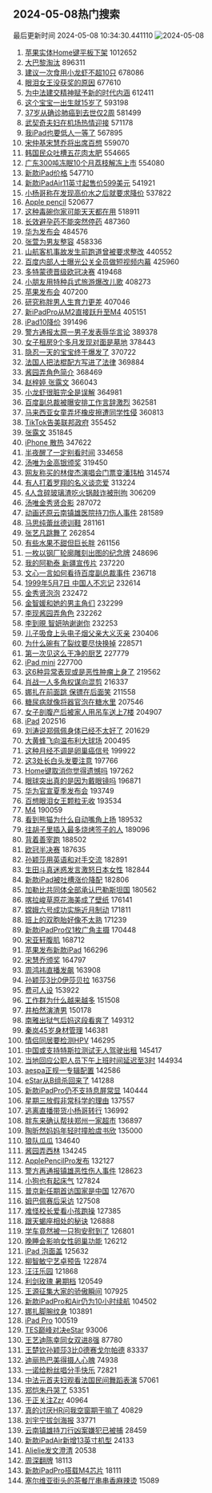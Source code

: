 ## 2024-05-08热门搜索 
最后更新时间 2024-05-08 10:34:30.441110 
![2024-05-08](https://imgs-storage.s3.us-east-005.backblazeb2.com/20240508/2024-05-08.png?versionId=4_z8fbbed132d73df8689c40f13_f11909ebf35211894_d20240508_m023429_c005_v0501018_t0030_u01715135669963) 
1. [苹果实体Home键平板下架](https://s.weibo.com/weibo?q=%23%E8%8B%B9%E6%9E%9C%E5%AE%9E%E4%BD%93Home%E9%94%AE%E5%B9%B3%E6%9D%BF%E4%B8%8B%E6%9E%B6%23&t=31&band_rank=43&Refer=top) 1012652
1. [大巴黎淘汰](https://s.weibo.com/weibo?q=%E5%A4%A7%E5%B7%B4%E9%BB%8E%E6%B7%98%E6%B1%B0&t=31&band_rank=2&Refer=top) 896311
1. [建议一次食用小龙虾不超10只](https://s.weibo.com/weibo?q=%23%E5%BB%BA%E8%AE%AE%E4%B8%80%E6%AC%A1%E9%A3%9F%E7%94%A8%E5%B0%8F%E9%BE%99%E8%99%BE%E4%B8%8D%E8%B6%8510%E5%8F%AA%23&t=31&band_rank=1&Refer=top) 678086
1. [眼泪女王没获奖的原因](https://s.weibo.com/weibo?q=%23%E7%9C%BC%E6%B3%AA%E5%A5%B3%E7%8E%8B%E6%B2%A1%E8%8E%B7%E5%A5%96%E7%9A%84%E5%8E%9F%E5%9B%A0%23&t=31&band_rank=2&Refer=top) 677610
1. [为中法建交精神赋予新的时代内涵](https://s.weibo.com/weibo?q=%23%E4%B8%BA%E4%B8%AD%E6%B3%95%E5%BB%BA%E4%BA%A4%E7%B2%BE%E7%A5%9E%E8%B5%8B%E4%BA%88%E6%96%B0%E7%9A%84%E6%97%B6%E4%BB%A3%E5%86%85%E6%B6%B5%23&t=31&band_rank=3&Refer=top) 612411
1. [这个宝宝一出生就15岁了](https://s.weibo.com/weibo?q=%23%E8%BF%99%E4%B8%AA%E5%AE%9D%E5%AE%9D%E4%B8%80%E5%87%BA%E7%94%9F%E5%B0%B115%E5%B2%81%E4%BA%86%23&t=31&band_rank=2&Refer=top) 593198
1. [37岁从确诊肺癌到去世仅2周](https://s.weibo.com/weibo?q=%2337%E5%B2%81%E4%BB%8E%E7%A1%AE%E8%AF%8A%E8%82%BA%E7%99%8C%E5%88%B0%E5%8E%BB%E4%B8%96%E4%BB%852%E5%91%A8%23&t=31&band_rank=21&Refer=top) 581499
1. [武契奇夫妇在机场热情迎接](https://s.weibo.com/weibo?q=%23%E6%AD%A6%E5%A5%91%E5%A5%87%E5%A4%AB%E5%A6%87%E5%9C%A8%E6%9C%BA%E5%9C%BA%E7%83%AD%E6%83%85%E8%BF%8E%E6%8E%A5%23&t=31&band_rank=30&Refer=top) 571178
1. [我iPad也要低人一等了](https://s.weibo.com/weibo?q=%E6%88%91iPad%E4%B9%9F%E8%A6%81%E4%BD%8E%E4%BA%BA%E4%B8%80%E7%AD%89%E4%BA%86&t=31&band_rank=4&Refer=top) 567895
1. [宋仲基宋慧乔将出席百想](https://s.weibo.com/weibo?q=%23%E5%AE%8B%E4%BB%B2%E5%9F%BA%E5%AE%8B%E6%85%A7%E4%B9%94%E5%B0%86%E5%87%BA%E5%B8%AD%E7%99%BE%E6%83%B3%23&t=31&band_rank=5&Refer=top) 559070
1. [韩国民众吐槽五花肉太肥](https://s.weibo.com/weibo?q=%23%E9%9F%A9%E5%9B%BD%E6%B0%91%E4%BC%97%E5%90%90%E6%A7%BD%E4%BA%94%E8%8A%B1%E8%82%89%E5%A4%AA%E8%82%A5%23&t=31&band_rank=6&Refer=top) 554665
1. [广东300吨冻眠10个月荔枝解冻上市](https://s.weibo.com/weibo?q=%23%E5%B9%BF%E4%B8%9C300%E5%90%A8%E5%86%BB%E7%9C%A010%E4%B8%AA%E6%9C%88%E8%8D%94%E6%9E%9D%E8%A7%A3%E5%86%BB%E4%B8%8A%E5%B8%82%23&t=31&band_rank=14&Refer=top) 554080
1. [新款iPad价格](https://s.weibo.com/weibo?q=%23%E6%96%B0%E6%AC%BEiPad%E4%BB%B7%E6%A0%BC%23&t=31&band_rank=7&Refer=top) 547710
1. [新款iPadAir11英寸起售价599美元](https://s.weibo.com/weibo?q=%23%E6%96%B0%E6%AC%BEiPadAir11%E8%8B%B1%E5%AF%B8%E8%B5%B7%E5%94%AE%E4%BB%B7599%E7%BE%8E%E5%85%83%23&t=31&band_rank=8&Refer=top) 541921
1. [小杨哥称在发现高价水之后就要求降价](https://s.weibo.com/weibo?q=%23%E5%B0%8F%E6%9D%A8%E5%93%A5%E7%A7%B0%E5%9C%A8%E5%8F%91%E7%8E%B0%E9%AB%98%E4%BB%B7%E6%B0%B4%E4%B9%8B%E5%90%8E%E5%B0%B1%E8%A6%81%E6%B1%82%E9%99%8D%E4%BB%B7%23&t=31&band_rank=9&Refer=top) 537822
1. [Apple pencil](https://s.weibo.com/weibo?q=%23Apple%20pencil%23&t=31&band_rank=33&Refer=top) 520677
1. [这种毒碗你家可能天天都在用](https://s.weibo.com/weibo?q=%23%E8%BF%99%E7%A7%8D%E6%AF%92%E7%A2%97%E4%BD%A0%E5%AE%B6%E5%8F%AF%E8%83%BD%E5%A4%A9%E5%A4%A9%E9%83%BD%E5%9C%A8%E7%94%A8%23&t=31&band_rank=18&Refer=top) 518911
1. [长效避孕药不能突然停药](https://s.weibo.com/weibo?q=%23%E9%95%BF%E6%95%88%E9%81%BF%E5%AD%95%E8%8D%AF%E4%B8%8D%E8%83%BD%E7%AA%81%E7%84%B6%E5%81%9C%E8%8D%AF%23&t=31&band_rank=14&Refer=top) 487360
1. [华为发布会](https://s.weibo.com/weibo?q=%E5%8D%8E%E4%B8%BA%E5%8F%91%E5%B8%83%E4%BC%9A&t=31&band_rank=15&Refer=top) 484576
1. [张萱为男友整容](https://s.weibo.com/weibo?q=%23%E5%BC%A0%E8%90%B1%E4%B8%BA%E7%94%B7%E5%8F%8B%E6%95%B4%E5%AE%B9%23&t=31&band_rank=15&Refer=top) 458336
1. [山航客机事故发生前跑道曾被要求整改](https://s.weibo.com/weibo?q=%23%E5%B1%B1%E8%88%AA%E5%AE%A2%E6%9C%BA%E4%BA%8B%E6%95%85%E5%8F%91%E7%94%9F%E5%89%8D%E8%B7%91%E9%81%93%E6%9B%BE%E8%A2%AB%E8%A6%81%E6%B1%82%E6%95%B4%E6%94%B9%23&t=31&band_rank=29&Refer=top) 440552
1. [百度内部人士曝光公关全员做短视频内幕](https://s.weibo.com/weibo?q=%23%E7%99%BE%E5%BA%A6%E5%86%85%E9%83%A8%E4%BA%BA%E5%A3%AB%E6%9B%9D%E5%85%89%E5%85%AC%E5%85%B3%E5%85%A8%E5%91%98%E5%81%9A%E7%9F%AD%E8%A7%86%E9%A2%91%E5%86%85%E5%B9%95%23&t=31&band_rank=16&Refer=top) 425960
1. [多特蒙德晋级欧冠决赛](https://s.weibo.com/weibo?q=%23%E5%A4%9A%E7%89%B9%E8%92%99%E5%BE%B7%E6%99%8B%E7%BA%A7%E6%AC%A7%E5%86%A0%E5%86%B3%E8%B5%9B%23&t=31&band_rank=25&Refer=top) 419468
1. [小朋友用特种兵式旅游爆改儿歌](https://s.weibo.com/weibo?q=%23%E5%B0%8F%E6%9C%8B%E5%8F%8B%E7%94%A8%E7%89%B9%E7%A7%8D%E5%85%B5%E5%BC%8F%E6%97%85%E6%B8%B8%E7%88%86%E6%94%B9%E5%84%BF%E6%AD%8C%23&t=31&band_rank=10&Refer=top) 408273
1. [苹果发布会](https://s.weibo.com/weibo?q=%E8%8B%B9%E6%9E%9C%E5%8F%91%E5%B8%83%E4%BC%9A&t=31&band_rank=11&Refer=top) 407200
1. [研究称胖男人生育力更差](https://s.weibo.com/weibo?q=%23%E7%A0%94%E7%A9%B6%E7%A7%B0%E8%83%96%E7%94%B7%E4%BA%BA%E7%94%9F%E8%82%B2%E5%8A%9B%E6%9B%B4%E5%B7%AE%23&t=31&band_rank=12&Refer=top) 407046
1. [新iPadPro从M2直接跃升至M4](https://s.weibo.com/weibo?q=%23%E6%96%B0iPadPro%E4%BB%8EM2%E7%9B%B4%E6%8E%A5%E8%B7%83%E5%8D%87%E8%87%B3M4%23&t=31&band_rank=13&Refer=top) 405151
1. [iPad10降价](https://s.weibo.com/weibo?q=%23iPad10%E9%99%8D%E4%BB%B7%23&t=31&band_rank=41&Refer=top) 391496
1. [警方通报太原一男子发表辱华言论](https://s.weibo.com/weibo?q=%23%E8%AD%A6%E6%96%B9%E9%80%9A%E6%8A%A5%E5%A4%AA%E5%8E%9F%E4%B8%80%E7%94%B7%E5%AD%90%E5%8F%91%E8%A1%A8%E8%BE%B1%E5%8D%8E%E8%A8%80%E8%AE%BA%23&t=31&band_rank=15&Refer=top) 389378
1. [女子租房9个多月发现对面是墓地](https://s.weibo.com/weibo?q=%23%E5%A5%B3%E5%AD%90%E7%A7%9F%E6%88%BF9%E4%B8%AA%E5%A4%9A%E6%9C%88%E5%8F%91%E7%8E%B0%E5%AF%B9%E9%9D%A2%E6%98%AF%E5%A2%93%E5%9C%B0%23&t=31&band_rank=30&Refer=top) 378443
1. [隐忍一天的宝宝终于爆发了](https://s.weibo.com/weibo?q=%23%E9%9A%90%E5%BF%8D%E4%B8%80%E5%A4%A9%E7%9A%84%E5%AE%9D%E5%AE%9D%E7%BB%88%E4%BA%8E%E7%88%86%E5%8F%91%E4%BA%86%23&t=31&band_rank=9&Refer=top) 370722
1. [法国人把法棍配方写进了法律](https://s.weibo.com/weibo?q=%23%E6%B3%95%E5%9B%BD%E4%BA%BA%E6%8A%8A%E6%B3%95%E6%A3%8D%E9%85%8D%E6%96%B9%E5%86%99%E8%BF%9B%E4%BA%86%E6%B3%95%E5%BE%8B%23&t=31&band_rank=8&Refer=top) 369884
1. [酱园弄角色简介](https://s.weibo.com/weibo?q=%23%E9%85%B1%E5%9B%AD%E5%BC%84%E8%A7%92%E8%89%B2%E7%AE%80%E4%BB%8B%23&t=31&band_rank=46&Refer=top) 368469
1. [赵梓婷 张露文](https://s.weibo.com/weibo?q=%E8%B5%B5%E6%A2%93%E5%A9%B7%20%E5%BC%A0%E9%9C%B2%E6%96%87&t=31&band_rank=17&Refer=top) 366043
1. [小龙虾很脏完全是误解](https://s.weibo.com/weibo?q=%23%E5%B0%8F%E9%BE%99%E8%99%BE%E5%BE%88%E8%84%8F%E5%AE%8C%E5%85%A8%E6%98%AF%E8%AF%AF%E8%A7%A3%23&t=31&band_rank=12&Refer=top) 364981
1. [百度副总裁被曝安排工作言辞激烈](https://s.weibo.com/weibo?q=%23%E7%99%BE%E5%BA%A6%E5%89%AF%E6%80%BB%E8%A3%81%E8%A2%AB%E6%9B%9D%E5%AE%89%E6%8E%92%E5%B7%A5%E4%BD%9C%E8%A8%80%E8%BE%9E%E6%BF%80%E7%83%88%23&t=31&band_rank=41&Refer=top) 362581
1. [马来西亚女童弄坏橡皮擦遭同学性侵](https://s.weibo.com/weibo?q=%23%E9%A9%AC%E6%9D%A5%E8%A5%BF%E4%BA%9A%E5%A5%B3%E7%AB%A5%E5%BC%84%E5%9D%8F%E6%A9%A1%E7%9A%AE%E6%93%A6%E9%81%AD%E5%90%8C%E5%AD%A6%E6%80%A7%E4%BE%B5%23&t=31&band_rank=37&Refer=top) 360813
1. [TikTok告美联邦政府](https://s.weibo.com/weibo?q=%23TikTok%E5%91%8A%E7%BE%8E%E8%81%94%E9%82%A6%E6%94%BF%E5%BA%9C%23&t=31&band_rank=40&Refer=top) 355452
1. [张露文](https://s.weibo.com/weibo?q=%E5%BC%A0%E9%9C%B2%E6%96%87&t=31&band_rank=41&Refer=top) 351845
1. [iPhone 散热](https://s.weibo.com/weibo?q=iPhone%20%E6%95%A3%E7%83%AD&t=31&band_rank=16&Refer=top) 347622
1. [半夜醒了一定别看时间](https://s.weibo.com/weibo?q=%23%E5%8D%8A%E5%A4%9C%E9%86%92%E4%BA%86%E4%B8%80%E5%AE%9A%E5%88%AB%E7%9C%8B%E6%97%B6%E9%97%B4%23&t=31&band_rank=43&Refer=top) 334658
1. [汤唯为金高银颁奖](https://s.weibo.com/weibo?q=%23%E6%B1%A4%E5%94%AF%E4%B8%BA%E9%87%91%E9%AB%98%E9%93%B6%E9%A2%81%E5%A5%96%23&t=31&band_rank=17&Refer=top) 319450
1. [网友称买的林俊杰演唱会门票变潘玮柏](https://s.weibo.com/weibo?q=%23%E7%BD%91%E5%8F%8B%E7%A7%B0%E4%B9%B0%E7%9A%84%E6%9E%97%E4%BF%8A%E6%9D%B0%E6%BC%94%E5%94%B1%E4%BC%9A%E9%97%A8%E7%A5%A8%E5%8F%98%E6%BD%98%E7%8E%AE%E6%9F%8F%23&t=31&band_rank=19&Refer=top) 314574
1. [有人打着罗翔的名义谈恋爱](https://s.weibo.com/weibo?q=%23%E6%9C%89%E4%BA%BA%E6%89%93%E7%9D%80%E7%BD%97%E7%BF%94%E7%9A%84%E5%90%8D%E4%B9%89%E8%B0%88%E6%81%8B%E7%88%B1%23&t=31&band_rank=24&Refer=top) 313224
1. [4人含碎玻璃渣吃火锅敲诈被刑拘](https://s.weibo.com/weibo?q=%234%E4%BA%BA%E5%90%AB%E7%A2%8E%E7%8E%BB%E7%92%83%E6%B8%A3%E5%90%83%E7%81%AB%E9%94%85%E6%95%B2%E8%AF%88%E8%A2%AB%E5%88%91%E6%8B%98%23&t=31&band_rank=50&Refer=top) 306209
1. [汤唯金秀贤合影](https://s.weibo.com/weibo?q=%23%E6%B1%A4%E5%94%AF%E9%87%91%E7%A7%80%E8%B4%A4%E5%90%88%E5%BD%B1%23&t=31&band_rank=20&Refer=top) 287072
1. [动画还原云南镇雄医院持刀伤人事件](https://s.weibo.com/weibo?q=%23%E5%8A%A8%E7%94%BB%E8%BF%98%E5%8E%9F%E4%BA%91%E5%8D%97%E9%95%87%E9%9B%84%E5%8C%BB%E9%99%A2%E6%8C%81%E5%88%80%E4%BC%A4%E4%BA%BA%E4%BA%8B%E4%BB%B6%23&t=31&band_rank=14&Refer=top) 281589
1. [马思纯蕾丝德训鞋](https://s.weibo.com/weibo?q=%23%E9%A9%AC%E6%80%9D%E7%BA%AF%E8%95%BE%E4%B8%9D%E5%BE%B7%E8%AE%AD%E9%9E%8B%23&t=31&band_rank=28&Refer=top) 281161
1. [张艺凡跳舞了](https://s.weibo.com/weibo?q=%23%E5%BC%A0%E8%89%BA%E5%87%A1%E8%B7%B3%E8%88%9E%E4%BA%86%23&t=31&band_rank=20&Refer=top) 262854
1. [有些水果不甜但巨长胖](https://s.weibo.com/weibo?q=%23%E6%9C%89%E4%BA%9B%E6%B0%B4%E6%9E%9C%E4%B8%8D%E7%94%9C%E4%BD%86%E5%B7%A8%E9%95%BF%E8%83%96%23&t=31&band_rank=28&Refer=top) 261156
1. [一枚以钢厂轮廓雕刻出图的纪念牌](https://s.weibo.com/weibo?q=%23%E4%B8%80%E6%9E%9A%E4%BB%A5%E9%92%A2%E5%8E%82%E8%BD%AE%E5%BB%93%E9%9B%95%E5%88%BB%E5%87%BA%E5%9B%BE%E7%9A%84%E7%BA%AA%E5%BF%B5%E7%89%8C%23&t=31&band_rank=23&Refer=top) 248696
1. [我的阿勒泰 新疆宣传片](https://s.weibo.com/weibo?q=%E6%88%91%E7%9A%84%E9%98%BF%E5%8B%92%E6%B3%B0%20%E6%96%B0%E7%96%86%E5%AE%A3%E4%BC%A0%E7%89%87&t=31&band_rank=19&Refer=top) 237220
1. [文心一言如何看待百度副总裁事件](https://s.weibo.com/weibo?q=%23%E6%96%87%E5%BF%83%E4%B8%80%E8%A8%80%E5%A6%82%E4%BD%95%E7%9C%8B%E5%BE%85%E7%99%BE%E5%BA%A6%E5%89%AF%E6%80%BB%E8%A3%81%E4%BA%8B%E4%BB%B6%23&t=31&band_rank=26&Refer=top) 236718
1. [1999年5月7日 中国人不忘记](https://s.weibo.com/weibo?q=1999%E5%B9%B45%E6%9C%887%E6%97%A5%20%E4%B8%AD%E5%9B%BD%E4%BA%BA%E4%B8%8D%E5%BF%98%E8%AE%B0&t=31&band_rank=20&Refer=top) 232614
1. [金秀贤泡泡](https://s.weibo.com/weibo?q=%E9%87%91%E7%A7%80%E8%B4%A4%E6%B3%A1%E6%B3%A1&t=31&band_rank=22&Refer=top) 232472
1. [金智媛和她的男主角们](https://s.weibo.com/weibo?q=%E9%87%91%E6%99%BA%E5%AA%9B%E5%92%8C%E5%A5%B9%E7%9A%84%E7%94%B7%E4%B8%BB%E8%A7%92%E4%BB%AC&t=31&band_rank=23&Refer=top) 232299
1. [李现酱园弄角色](https://s.weibo.com/weibo?q=%23%E6%9D%8E%E7%8E%B0%E9%85%B1%E5%9B%AD%E5%BC%84%E8%A7%92%E8%89%B2%23&t=31&band_rank=35&Refer=top) 232262
1. [李到晛 智妍呐谢谢你](https://s.weibo.com/weibo?q=%E6%9D%8E%E5%88%B0%E6%99%9B%20%E6%99%BA%E5%A6%8D%E5%91%90%E8%B0%A2%E8%B0%A2%E4%BD%A0&t=31&band_rank=24&Refer=top) 232253
1. [儿子吸食上头电子烟父亲大义灭亲](https://s.weibo.com/weibo?q=%23%E5%84%BF%E5%AD%90%E5%90%B8%E9%A3%9F%E4%B8%8A%E5%A4%B4%E7%94%B5%E5%AD%90%E7%83%9F%E7%88%B6%E4%BA%B2%E5%A4%A7%E4%B9%89%E7%81%AD%E4%BA%B2%23&t=31&band_rank=22&Refer=top) 230406
1. [为什么碗有了裂纹要尽快换掉](https://s.weibo.com/weibo?q=%23%E4%B8%BA%E4%BB%80%E4%B9%88%E7%A2%97%E6%9C%89%E4%BA%86%E8%A3%82%E7%BA%B9%E8%A6%81%E5%B0%BD%E5%BF%AB%E6%8D%A2%E6%8E%89%23&t=31&band_rank=29&Refer=top) 228571
1. [第一次见这么干净的厨艺](https://s.weibo.com/weibo?q=%E7%AC%AC%E4%B8%80%E6%AC%A1%E8%A7%81%E8%BF%99%E4%B9%88%E5%B9%B2%E5%87%80%E7%9A%84%E5%8E%A8%E8%89%BA&t=31&band_rank=30&Refer=top) 227779
1. [iPad mini](https://s.weibo.com/weibo?q=iPad%20mini&t=31&band_rank=31&Refer=top) 227700
1. [这6种异常表现或是恶性肿瘤上身了](https://s.weibo.com/weibo?q=%23%E8%BF%996%E7%A7%8D%E5%BC%82%E5%B8%B8%E8%A1%A8%E7%8E%B0%E6%88%96%E6%98%AF%E6%81%B6%E6%80%A7%E8%82%BF%E7%98%A4%E4%B8%8A%E8%BA%AB%E4%BA%86%23&t=31&band_rank=25&Refer=top) 219562
1. [肖战一人多角权谋向混剪](https://s.weibo.com/weibo?q=%23%E8%82%96%E6%88%98%E4%B8%80%E4%BA%BA%E5%A4%9A%E8%A7%92%E6%9D%83%E8%B0%8B%E5%90%91%E6%B7%B7%E5%89%AA%23&t=31&band_rank=33&Refer=top) 216337
1. [娜扎在前面跳 保镖在后面笑](https://s.weibo.com/weibo?q=%E5%A8%9C%E6%89%8E%E5%9C%A8%E5%89%8D%E9%9D%A2%E8%B7%B3%20%E4%BF%9D%E9%95%96%E5%9C%A8%E5%90%8E%E9%9D%A2%E7%AC%91&t=31&band_rank=42&Refer=top) 211558
1. [糖尿病就像将器官泡在糖水里](https://s.weibo.com/weibo?q=%23%E7%B3%96%E5%B0%BF%E7%97%85%E5%B0%B1%E5%83%8F%E5%B0%86%E5%99%A8%E5%AE%98%E6%B3%A1%E5%9C%A8%E7%B3%96%E6%B0%B4%E9%87%8C%23&t=31&band_rank=37&Refer=top) 207546
1. [女子剖腹产后被家人用吊车送上7楼](https://s.weibo.com/weibo?q=%23%E5%A5%B3%E5%AD%90%E5%89%96%E8%85%B9%E4%BA%A7%E5%90%8E%E8%A2%AB%E5%AE%B6%E4%BA%BA%E7%94%A8%E5%90%8A%E8%BD%A6%E9%80%81%E4%B8%8A7%E6%A5%BC%23&t=31&band_rank=29&Refer=top) 204907
1. [iPad](https://s.weibo.com/weibo?q=%23iPad%23&t=31&band_rank=17&Refer=top) 202516
1. [刘涛说郑佩佩身体已经不太好了](https://s.weibo.com/weibo?q=%23%E5%88%98%E6%B6%9B%E8%AF%B4%E9%83%91%E4%BD%A9%E4%BD%A9%E8%BA%AB%E4%BD%93%E5%B7%B2%E7%BB%8F%E4%B8%8D%E5%A4%AA%E5%A5%BD%E4%BA%86%23&t=31&band_rank=26&Refer=top) 201629
1. [大黄蜂飞向温布利大球场](https://s.weibo.com/weibo?q=%E5%A4%A7%E9%BB%84%E8%9C%82%E9%A3%9E%E5%90%91%E6%B8%A9%E5%B8%83%E5%88%A9%E5%A4%A7%E7%90%83%E5%9C%BA&t=31&band_rank=50&Refer=top) 200495
1. [这种月经不调是卵巢癌信号](https://s.weibo.com/weibo?q=%23%E8%BF%99%E7%A7%8D%E6%9C%88%E7%BB%8F%E4%B8%8D%E8%B0%83%E6%98%AF%E5%8D%B5%E5%B7%A2%E7%99%8C%E4%BF%A1%E5%8F%B7%23&t=31&band_rank=23&Refer=top) 199922
1. [这3处长白头发要注意](https://s.weibo.com/weibo?q=%23%E8%BF%993%E5%A4%84%E9%95%BF%E7%99%BD%E5%A4%B4%E5%8F%91%E8%A6%81%E6%B3%A8%E6%84%8F%23&t=31&band_rank=42&Refer=top) 197766
1. [Home键取消你觉得遗憾吗](https://s.weibo.com/weibo?q=%23Home%E9%94%AE%E5%8F%96%E6%B6%88%E4%BD%A0%E8%A7%89%E5%BE%97%E9%81%97%E6%86%BE%E5%90%97%23&t=31&band_rank=31&Refer=top) 197262
1. [眼球突出真的是因为戴眼镜吗](https://s.weibo.com/weibo?q=%E7%9C%BC%E7%90%83%E7%AA%81%E5%87%BA%E7%9C%9F%E7%9A%84%E6%98%AF%E5%9B%A0%E4%B8%BA%E6%88%B4%E7%9C%BC%E9%95%9C%E5%90%97&t=31&band_rank=33&Refer=top) 196871
1. [华为官宣夏季发布会](https://s.weibo.com/weibo?q=%23%E5%8D%8E%E4%B8%BA%E5%AE%98%E5%AE%A3%E5%A4%8F%E5%AD%A3%E5%8F%91%E5%B8%83%E4%BC%9A%23&t=31&band_rank=49&Refer=top) 193749
1. [百想眼泪女王颗粒无收](https://s.weibo.com/weibo?q=%E7%99%BE%E6%83%B3%E7%9C%BC%E6%B3%AA%E5%A5%B3%E7%8E%8B%E9%A2%97%E7%B2%92%E6%97%A0%E6%94%B6&t=31&band_rank=36&Refer=top) 193534
1. [M4](https://s.weibo.com/weibo?q=M4&t=31&band_rank=33&Refer=top) 190059
1. [看到熊猫为什么自动嘴角上扬](https://s.weibo.com/weibo?q=%23%E7%9C%8B%E5%88%B0%E7%86%8A%E7%8C%AB%E4%B8%BA%E4%BB%80%E4%B9%88%E8%87%AA%E5%8A%A8%E5%98%B4%E8%A7%92%E4%B8%8A%E6%89%AC%23&t=31&band_rank=30&Refer=top) 189532
1. [往胡子里插入最多烧烤签子的人](https://s.weibo.com/weibo?q=%E5%BE%80%E8%83%A1%E5%AD%90%E9%87%8C%E6%8F%92%E5%85%A5%E6%9C%80%E5%A4%9A%E7%83%A7%E7%83%A4%E7%AD%BE%E5%AD%90%E7%9A%84%E4%BA%BA&t=31&band_rank=31&Refer=top) 189096
1. [背着善宰跑](https://s.weibo.com/weibo?q=%23%E8%83%8C%E7%9D%80%E5%96%84%E5%AE%B0%E8%B7%91%23&t=31&band_rank=27&Refer=top) 188502
1. [欧冠半决赛](https://s.weibo.com/weibo?q=%E6%AC%A7%E5%86%A0%E5%8D%8A%E5%86%B3%E8%B5%9B&t=31&band_rank=17&Refer=top) 187635
1. [孙颖莎用英语和对手交流](https://s.weibo.com/weibo?q=%23%E5%AD%99%E9%A2%96%E8%8E%8E%E7%94%A8%E8%8B%B1%E8%AF%AD%E5%92%8C%E5%AF%B9%E6%89%8B%E4%BA%A4%E6%B5%81%23&t=31&band_rank=34&Refer=top) 182891
1. [生田斗真迷惑发言激怒日本女性](https://s.weibo.com/weibo?q=%E7%94%9F%E7%94%B0%E6%96%97%E7%9C%9F%E8%BF%B7%E6%83%91%E5%8F%91%E8%A8%80%E6%BF%80%E6%80%92%E6%97%A5%E6%9C%AC%E5%A5%B3%E6%80%A7&t=31&band_rank=39&Refer=top) 182844
1. [新款iPad被吐槽涨价降配](https://s.weibo.com/weibo?q=%23%E6%96%B0%E6%AC%BEiPad%E8%A2%AB%E5%90%90%E6%A7%BD%E6%B6%A8%E4%BB%B7%E9%99%8D%E9%85%8D%23&t=31&band_rank=41&Refer=top) 182806
1. [加勒比共同体全部承认巴勒斯坦国](https://s.weibo.com/weibo?q=%23%E5%8A%A0%E5%8B%92%E6%AF%94%E5%85%B1%E5%90%8C%E4%BD%93%E5%85%A8%E9%83%A8%E6%89%BF%E8%AE%A4%E5%B7%B4%E5%8B%92%E6%96%AF%E5%9D%A6%E5%9B%BD%23&t=31&band_rank=32&Refer=top) 180562
1. [喀拉峻草原花海美成了壁纸](https://s.weibo.com/weibo?q=%23%E5%96%80%E6%8B%89%E5%B3%BB%E8%8D%89%E5%8E%9F%E8%8A%B1%E6%B5%B7%E7%BE%8E%E6%88%90%E4%BA%86%E5%A3%81%E7%BA%B8%23&t=31&band_rank=38&Refer=top) 176141
1. [嫦娥六号成功实施近月制动](https://s.weibo.com/weibo?q=%23%E5%AB%A6%E5%A8%A5%E5%85%AD%E5%8F%B7%E6%88%90%E5%8A%9F%E5%AE%9E%E6%96%BD%E8%BF%91%E6%9C%88%E5%88%B6%E5%8A%A8%23&t=31&band_rank=28&Refer=top) 171811
1. [班上的双胞胎好像不太熟](https://s.weibo.com/weibo?q=%23%E7%8F%AD%E4%B8%8A%E7%9A%84%E5%8F%8C%E8%83%9E%E8%83%8E%E5%A5%BD%E5%83%8F%E4%B8%8D%E5%A4%AA%E7%86%9F%23&t=31&band_rank=39&Refer=top) 171239
1. [新款iPadPro仅1枚广角主摄](https://s.weibo.com/weibo?q=%23%E6%96%B0%E6%AC%BEiPadPro%E4%BB%851%E6%9E%9A%E5%B9%BF%E8%A7%92%E4%B8%BB%E6%91%84%23&t=31&band_rank=40&Refer=top) 170448
1. [宋亚轩腹肌](https://s.weibo.com/weibo?q=%E5%AE%8B%E4%BA%9A%E8%BD%A9%E8%85%B9%E8%82%8C&t=31&band_rank=29&Refer=top) 168712
1. [苹果发布新款iPad](https://s.weibo.com/weibo?q=%23%E8%8B%B9%E6%9E%9C%E5%8F%91%E5%B8%83%E6%96%B0%E6%AC%BEiPad%23&t=31&band_rank=31&Refer=top) 166296
1. [宋慧乔颁奖](https://s.weibo.com/weibo?q=%23%E5%AE%8B%E6%85%A7%E4%B9%94%E9%A2%81%E5%A5%96%23&t=31&band_rank=45&Refer=top) 164797
1. [周鸿祎直播发飙](https://s.weibo.com/weibo?q=%23%E5%91%A8%E9%B8%BF%E7%A5%8E%E7%9B%B4%E6%92%AD%E5%8F%91%E9%A3%99%23&t=31&band_rank=32&Refer=top) 163908
1. [孙颖莎3比0伊莎贝拉](https://s.weibo.com/weibo?q=%23%E5%AD%99%E9%A2%96%E8%8E%8E3%E6%AF%940%E4%BC%8A%E8%8E%8E%E8%B4%9D%E6%8B%89%23&t=31&band_rank=49&Refer=top) 163756
1. [费可人设](https://s.weibo.com/weibo?q=%E8%B4%B9%E5%8F%AF%E4%BA%BA%E8%AE%BE&t=31&band_rank=43&Refer=top) 153922
1. [工作群为什么越来越多](https://s.weibo.com/weibo?q=%23%E5%B7%A5%E4%BD%9C%E7%BE%A4%E4%B8%BA%E4%BB%80%E4%B9%88%E8%B6%8A%E6%9D%A5%E8%B6%8A%E5%A4%9A%23&t=31&band_rank=44&Refer=top) 151508
1. [井柏然演渣男](https://s.weibo.com/weibo?q=%E4%BA%95%E6%9F%8F%E7%84%B6%E6%BC%94%E6%B8%A3%E7%94%B7&t=31&band_rank=44&Refer=top) 150178
1. [南雅出狱气后妈这段看爽了](https://s.weibo.com/weibo?q=%23%E5%8D%97%E9%9B%85%E5%87%BA%E7%8B%B1%E6%B0%94%E5%90%8E%E5%A6%88%E8%BF%99%E6%AE%B5%E7%9C%8B%E7%88%BD%E4%BA%86%23&t=31&band_rank=47&Refer=top) 149312
1. [秦岚45岁身材管理](https://s.weibo.com/weibo?q=%23%E7%A7%A6%E5%B2%9A45%E5%B2%81%E8%BA%AB%E6%9D%90%E7%AE%A1%E7%90%86%23&t=31&band_rank=34&Refer=top) 146381
1. [情侣同居要检测HPV](https://s.weibo.com/weibo?q=%E6%83%85%E4%BE%A3%E5%90%8C%E5%B1%85%E8%A6%81%E6%A3%80%E6%B5%8BHPV&t=31&band_rank=35&Refer=top) 146295
1. [中国或支持特斯拉测试无人驾驶出租](https://s.weibo.com/weibo?q=%23%E4%B8%AD%E5%9B%BD%E6%88%96%E6%94%AF%E6%8C%81%E7%89%B9%E6%96%AF%E6%8B%89%E6%B5%8B%E8%AF%95%E6%97%A0%E4%BA%BA%E9%A9%BE%E9%A9%B6%E5%87%BA%E7%A7%9F%23&t=31&band_rank=49&Refer=top) 145417
1. [当地回应公职人员下午上班时间延迟至3时](https://s.weibo.com/weibo?q=%23%E5%BD%93%E5%9C%B0%E5%9B%9E%E5%BA%94%E5%85%AC%E8%81%8C%E4%BA%BA%E5%91%98%E4%B8%8B%E5%8D%88%E4%B8%8A%E7%8F%AD%E6%97%B6%E9%97%B4%E5%BB%B6%E8%BF%9F%E8%87%B33%E6%97%B6%23&t=31&band_rank=36&Refer=top) 144934
1. [aespa正规一专辑配置](https://s.weibo.com/weibo?q=%23aespa%E6%AD%A3%E8%A7%84%E4%B8%80%E4%B8%93%E8%BE%91%E9%85%8D%E7%BD%AE%23&t=31&band_rank=37&Refer=top) 142586
1. [eStar从B组杀回来了](https://s.weibo.com/weibo?q=%23eStar%E4%BB%8EB%E7%BB%84%E6%9D%80%E5%9B%9E%E6%9D%A5%E4%BA%86%23&t=31&band_rank=38&Refer=top) 141288
1. [新款iPadPro仍不支持息屏常显](https://s.weibo.com/weibo?q=%23%E6%96%B0%E6%AC%BEiPadPro%E4%BB%8D%E4%B8%8D%E6%94%AF%E6%8C%81%E6%81%AF%E5%B1%8F%E5%B8%B8%E6%98%BE%23&t=31&band_rank=46&Refer=top) 140444
1. [星期三放假非常科学的理由](https://s.weibo.com/weibo?q=%E6%98%9F%E6%9C%9F%E4%B8%89%E6%94%BE%E5%81%87%E9%9D%9E%E5%B8%B8%E7%A7%91%E5%AD%A6%E7%9A%84%E7%90%86%E7%94%B1&t=31&band_rank=43&Refer=top) 137557
1. [逃离直播带货小杨哥转行](https://s.weibo.com/weibo?q=%23%E9%80%83%E7%A6%BB%E7%9B%B4%E6%92%AD%E5%B8%A6%E8%B4%A7%E5%B0%8F%E6%9D%A8%E5%93%A5%E8%BD%AC%E8%A1%8C%23&t=31&band_rank=49&Refer=top) 136992
1. [胖东来确认帮扶郑州一家超市](https://s.weibo.com/weibo?q=%23%E8%83%96%E4%B8%9C%E6%9D%A5%E7%A1%AE%E8%AE%A4%E5%B8%AE%E6%89%B6%E9%83%91%E5%B7%9E%E4%B8%80%E5%AE%B6%E8%B6%85%E5%B8%82%23&t=31&band_rank=42&Refer=top) 136897
1. [陶昕然妈妈年轻时撞脸虞书欣](https://s.weibo.com/weibo?q=%23%E9%99%B6%E6%98%95%E7%84%B6%E5%A6%88%E5%A6%88%E5%B9%B4%E8%BD%BB%E6%97%B6%E6%92%9E%E8%84%B8%E8%99%9E%E4%B9%A6%E6%AC%A3%23&t=31&band_rank=49&Refer=top) 135000
1. [狼队瓜瓜](https://s.weibo.com/weibo?q=%E7%8B%BC%E9%98%9F%E7%93%9C%E7%93%9C&t=31&band_rank=45&Refer=top) 134640
1. [酱园弄西林](https://s.weibo.com/weibo?q=%E9%85%B1%E5%9B%AD%E5%BC%84%E8%A5%BF%E6%9E%97&t=31&band_rank=48&Refer=top) 134245
1. [ApplePencilPro发布](https://s.weibo.com/weibo?q=%23ApplePencilPro%E5%8F%91%E5%B8%83%23&t=31&band_rank=38&Refer=top) 132127
1. [警方再通报镇雄恶性伤人事件](https://s.weibo.com/weibo?q=%23%E8%AD%A6%E6%96%B9%E5%86%8D%E9%80%9A%E6%8A%A5%E9%95%87%E9%9B%84%E6%81%B6%E6%80%A7%E4%BC%A4%E4%BA%BA%E4%BA%8B%E4%BB%B6%23&t=31&band_rank=39&Refer=top) 128623
1. [小狗也有起床气](https://s.weibo.com/weibo?q=%E5%B0%8F%E7%8B%97%E4%B9%9F%E6%9C%89%E8%B5%B7%E5%BA%8A%E6%B0%94&t=31&band_rank=49&Refer=top) 127824
1. [普京新任期首访国家是中国](https://s.weibo.com/weibo?q=%23%E6%99%AE%E4%BA%AC%E6%96%B0%E4%BB%BB%E6%9C%9F%E9%A6%96%E8%AE%BF%E5%9B%BD%E5%AE%B6%E6%98%AF%E4%B8%AD%E5%9B%BD%23&t=31&band_rank=40&Refer=top) 127670
1. [姆巴佩赛后采访](https://s.weibo.com/weibo?q=%E5%A7%86%E5%B7%B4%E4%BD%A9%E8%B5%9B%E5%90%8E%E9%87%87%E8%AE%BF&t=31&band_rank=45&Refer=top) 127508
1. [难怪校长爱看小孩跑操](https://s.weibo.com/weibo?q=%E9%9A%BE%E6%80%AA%E6%A0%A1%E9%95%BF%E7%88%B1%E7%9C%8B%E5%B0%8F%E5%AD%A9%E8%B7%91%E6%93%8D&t=31&band_rank=41&Refer=top) 127385
1. [跟天蝎座相处的秘诀](https://s.weibo.com/weibo?q=%23%E8%B7%9F%E5%A4%A9%E8%9D%8E%E5%BA%A7%E7%9B%B8%E5%A4%84%E7%9A%84%E7%A7%98%E8%AF%80%23&t=31&band_rank=42&Refer=top) 126888
1. [学车竟然被一只狗安慰到了](https://s.weibo.com/weibo?q=%23%E5%AD%A6%E8%BD%A6%E7%AB%9F%E7%84%B6%E8%A2%AB%E4%B8%80%E5%8F%AA%E7%8B%97%E5%AE%89%E6%85%B0%E5%88%B0%E4%BA%86%23&t=31&band_rank=38&Refer=top) 126801
1. [晚睡会影响女性卵巢功能](https://s.weibo.com/weibo?q=%23%E6%99%9A%E7%9D%A1%E4%BC%9A%E5%BD%B1%E5%93%8D%E5%A5%B3%E6%80%A7%E5%8D%B5%E5%B7%A2%E5%8A%9F%E8%83%BD%23&t=31&band_rank=46&Refer=top) 126212
1. [iPad 泡面盖](https://s.weibo.com/weibo?q=iPad%20%E6%B3%A1%E9%9D%A2%E7%9B%96&t=31&band_rank=43&Refer=top) 125632
1. [柳智敏宁艺卓预告](https://s.weibo.com/weibo?q=%E6%9F%B3%E6%99%BA%E6%95%8F%E5%AE%81%E8%89%BA%E5%8D%93%E9%A2%84%E5%91%8A&t=31&band_rank=50&Refer=top) 122874
1. [汪汪乐园](https://s.weibo.com/weibo?q=%E6%B1%AA%E6%B1%AA%E4%B9%90%E5%9B%AD&t=31&band_rank=34&Refer=top) 121868
1. [利剑玫瑰 暑期档](https://s.weibo.com/weibo?q=%E5%88%A9%E5%89%91%E7%8E%AB%E7%91%B0%20%E6%9A%91%E6%9C%9F%E6%A1%A3&t=31&band_rank=44&Refer=top) 120549
1. [王源征集大家的骄傲瞬间](https://s.weibo.com/weibo?q=%23%E7%8E%8B%E6%BA%90%E5%BE%81%E9%9B%86%E5%A4%A7%E5%AE%B6%E7%9A%84%E9%AA%84%E5%82%B2%E7%9E%AC%E9%97%B4%23&t=31&band_rank=42&Refer=top) 107925
1. [新款iPadPro和Air仍为10小时续航](https://s.weibo.com/weibo?q=%23%E6%96%B0%E6%AC%BEiPadPro%E5%92%8CAir%E4%BB%8D%E4%B8%BA10%E5%B0%8F%E6%97%B6%E7%BB%AD%E8%88%AA%23&t=31&band_rank=45&Refer=top) 104502
1. [娜扎脚腕纹身](https://s.weibo.com/weibo?q=%23%E5%A8%9C%E6%89%8E%E8%84%9A%E8%85%95%E7%BA%B9%E8%BA%AB%23&t=31&band_rank=46&Refer=top) 103891
1. [iPad Pro](https://s.weibo.com/weibo?q=iPad%20Pro&t=31&band_rank=47&Refer=top) 100519
1. [TES巅峰对决eStar](https://s.weibo.com/weibo?q=%23TES%E5%B7%85%E5%B3%B0%E5%AF%B9%E5%86%B3eStar%23&t=31&band_rank=48&Refer=top) 93006
1. [王艺迪陈幸同女双进8强](https://s.weibo.com/weibo?q=%23%E7%8E%8B%E8%89%BA%E8%BF%AA%E9%99%88%E5%B9%B8%E5%90%8C%E5%A5%B3%E5%8F%8C%E8%BF%9B8%E5%BC%BA%23&t=31&band_rank=49&Refer=top) 87780
1. [王楚钦孙颖莎3比0德赛戈尔帕德](https://s.weibo.com/weibo?q=%23%E7%8E%8B%E6%A5%9A%E9%92%A6%E5%AD%99%E9%A2%96%E8%8E%8E3%E6%AF%940%E5%BE%B7%E8%B5%9B%E6%88%88%E5%B0%94%E5%B8%95%E5%BE%B7%23&t=31&band_rank=50&Refer=top) 83337
1. [迪丽热巴美得摄人心魄](https://s.weibo.com/weibo?q=%23%E8%BF%AA%E4%B8%BD%E7%83%AD%E5%B7%B4%E7%BE%8E%E5%BE%97%E6%91%84%E4%BA%BA%E5%BF%83%E9%AD%84%23&t=31&band_rank=48&Refer=top) 74938
1. [一诺给粉丝唱分手快乐](https://s.weibo.com/weibo?q=%E4%B8%80%E8%AF%BA%E7%BB%99%E7%B2%89%E4%B8%9D%E5%94%B1%E5%88%86%E6%89%8B%E5%BF%AB%E4%B9%90&t=31&band_rank=48&Refer=top) 72821
1. [中法元首夫妇观看法国民间舞蹈表演](https://s.weibo.com/weibo?q=%23%E4%B8%AD%E6%B3%95%E5%85%83%E9%A6%96%E5%A4%AB%E5%A6%87%E8%A7%82%E7%9C%8B%E6%B3%95%E5%9B%BD%E6%B0%91%E9%97%B4%E8%88%9E%E8%B9%88%E8%A1%A8%E6%BC%94%23&t=31&band_rank=50&Refer=top) 57061
1. [郑恺朱丹哭了](https://s.weibo.com/weibo?q=%23%E9%83%91%E6%81%BA%E6%9C%B1%E4%B8%B9%E5%93%AD%E4%BA%86%23&t=31&band_rank=43&Refer=top) 53351
1. [于正关注Zzr](https://s.weibo.com/weibo?q=%23%E4%BA%8E%E6%AD%A3%E5%85%B3%E6%B3%A8Zzr%23&t=31&band_rank=35&Refer=top) 40964
1. [真的讨厌HR问我空窗期干嘛了](https://s.weibo.com/weibo?q=%23%E7%9C%9F%E7%9A%84%E8%AE%A8%E5%8E%8CHR%E9%97%AE%E6%88%91%E7%A9%BA%E7%AA%97%E6%9C%9F%E5%B9%B2%E5%98%9B%E4%BA%86%23&t=31&band_rank=48&Refer=top) 40829
1. [刘宇宁拔剑海报](https://s.weibo.com/weibo?q=%23%E5%88%98%E5%AE%87%E5%AE%81%E6%8B%94%E5%89%91%E6%B5%B7%E6%8A%A5%23&t=31&band_rank=44&Refer=top) 33771
1. [云南镇雄持刀行凶案嫌犯已被捕](https://s.weibo.com/weibo?q=%23%E4%BA%91%E5%8D%97%E9%95%87%E9%9B%84%E6%8C%81%E5%88%80%E8%A1%8C%E5%87%B6%E6%A1%88%E5%AB%8C%E7%8A%AF%E5%B7%B2%E8%A2%AB%E6%8D%95%23&t=31&band_rank=49&Refer=top) 28459
1. [新款iPadAir新增13英寸机型](https://s.weibo.com/weibo?q=%23%E6%96%B0%E6%AC%BEiPadAir%E6%96%B0%E5%A2%9E13%E8%8B%B1%E5%AF%B8%E6%9C%BA%E5%9E%8B%23&t=31&band_rank=50&Refer=top) 24133
1. [Alielie发文澄清](https://s.weibo.com/weibo?q=%23Alielie%E5%8F%91%E6%96%87%E6%BE%84%E6%B8%85%23&t=31&band_rank=45&Refer=top) 20538
1. [周深翻牌](https://s.weibo.com/weibo?q=%E5%91%A8%E6%B7%B1%E7%BF%BB%E7%89%8C&t=31&band_rank=46&Refer=top) 18113
1. [新款iPadPro搭载M4芯片](https://s.weibo.com/weibo?q=%23%E6%96%B0%E6%AC%BEiPadPro%E6%90%AD%E8%BD%BDM4%E8%8A%AF%E7%89%87%23&t=31&band_rank=47&Refer=top) 18111
1. [塞尔维亚街头的茶餐厅串串香麻辣烫](https://s.weibo.com/weibo?q=%23%E5%A1%9E%E5%B0%94%E7%BB%B4%E4%BA%9A%E8%A1%97%E5%A4%B4%E7%9A%84%E8%8C%B6%E9%A4%90%E5%8E%85%E4%B8%B2%E4%B8%B2%E9%A6%99%E9%BA%BB%E8%BE%A3%E7%83%AB%23&t=31&band_rank=50&Refer=top) 15089
